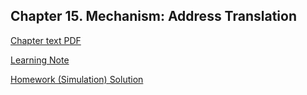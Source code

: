 ## Chapter 15. Mechanism: Address Translation

[Chapter text PDF](https://pages.cs.wisc.edu/~remzi/OSTEP/vm-mechanism.pdf)

[Learning Note](./note/README.md)

[Homework (Simulation) Solution](./homework/simulation/README.md)
